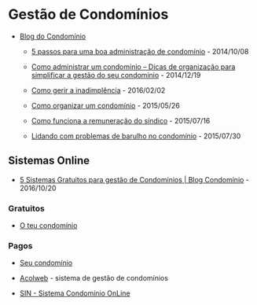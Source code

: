 # Gestão de Condomínios

* [Blog do Condomínio](http://www.blogcondominio.com.br/)

  * [5 passos para uma boa administração de condomínio](http://www.blogcondominio.com.br/administracao/5-passos-para-uma-boa-administracao-de-condominio/) - 2014/10/08

  * [Como administrar um condomínio – Dicas de organização para simplificar a gestão do seu condomínio](http://www.blogcondominio.com.br/administracao/como-administrar-um-condominio/) - 2014/12/19

  * [Como gerir a inadimplência](http://www.blogcondominio.com.br/administracao/como-gerir-a-inadimplencia/) - 2016/02/02

  * [Como organizar um condomínio](http://www.blogcondominio.com.br/blog-do-condominio/como-organizar-um-condominio/) - 2015/05/26

  * [Como funciona a remuneração do síndico](http://www.blogcondominio.com.br/administracao/como-funciona-a-remuneracao-do-sindico/) - 2015/07/16

  * [Lidando com problemas de barulho no condomínio](http://www.blogcondominio.com.br/dicas-2/lidando-com-problemas-de-barulho-no-condominio/) - 2015/07/30


## Sistemas Online

* [5 Sistemas Gratuitos para gestão de Condomínios | Blog Condomínio](http://www.blogcondominio.com.br/administracao/sistemas-gratuitos-para-gestao-de-condominios/) - 2016/10/20


### Gratuitos

* [O teu condomínio](http://www.oteucondominio.com/)


### Pagos

* [Seu condomínio](https://www.seucondominio.com.br/)

* [Acolweb](http://www.acolweb.com.br/) - sistema de gestão de condomínios 

* [SIN - Sistema Condomínio OnLine](http://www.sistemacondominioonline.com.br/)
